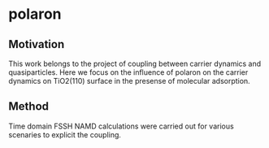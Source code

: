 # polaron
## Motivation
This work belongs to the project of coupling between carrier dynamics and quasiparticles. Here we focus on the influence of polaron on the carrier dynamics on TiO2(110) surface in the presense of molecular adsorption.
## Method
Time domain FSSH NAMD calculations were carried out for various scenaries to explicit the coupling.
